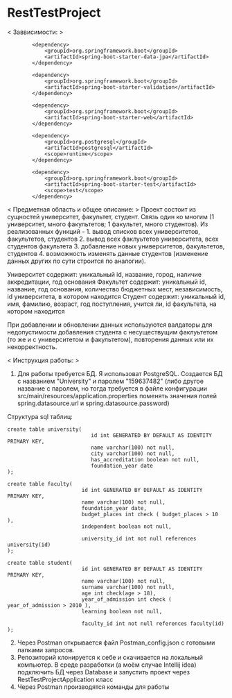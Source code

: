 # RestTestProject
< Заввисимости: >
```
		<dependency>
			<groupId>org.springframework.boot</groupId>
			<artifactId>spring-boot-starter-data-jpa</artifactId>
		</dependency>
    
		<dependency>
			<groupId>org.springframework.boot</groupId>
			<artifactId>spring-boot-starter-validation</artifactId>
		</dependency>
    
		<dependency>
			<groupId>org.springframework.boot</groupId>
			<artifactId>spring-boot-starter-web</artifactId>
		</dependency>

		<dependency>
			<groupId>org.postgresql</groupId>
			<artifactId>postgresql</artifactId>
			<scope>runtime</scope>
		</dependency>
    
		<dependency>
			<groupId>org.springframework.boot</groupId>
			<artifactId>spring-boot-starter-test</artifactId>
			<scope>test</scope>
		</dependency>
```
< Предметная область и общее описание: >
Проект состоит из сущностей университет, факультет, студент. Связь один ко многим (1 университет, много факультетов; 1 факультет, много студентов). Из реализованных функций - 1. вывод списков всех университетов, факультетов, студентов 2. вывод всех факлуьтетов университета, всех студентов факультета 3. добавление новых университетов, факультетов, студентов 4. возможность изменять данные студентов (изменение данных других по сути строится по аналогии). 

Университет содержит:
уникальный id, название, город, наличие аккредитации, год основания
Факультет содержит:
уникальный id, название, год основания, количество бюджетных мест, независимость, id университета, в котором находится
Студент содержит:
уникальный id, имя, фамилию, возраст, год поступления, учится ли, id факультета, на котором находится

При добавлении и обновлении данных используются валдаторы для недопустимости добавления студента с несуществущим факлуьтетом (то же и с университетом и факультетом), повторения данных или их некорректность.

< Инструкция работы: >
1. Для работы требуется БД. Я использоват PostgreSQL. Создается БД с названием "University" и паролем "159637482" (либо другое название с паролем, но тогда требуется в файле конфигурации src/main/resources/application.properties поменять значения полей spring.datasource.url и spring.datasource.password) 

Структура sql таблиц:
```
create table university(
                           id int GENERATED BY DEFAULT AS IDENTITY PRIMARY KEY,
                           name varchar(100) not null,
                           city varchar(100) not null,
                           has_accreditation boolean not null,
                           foundation_year date
);

create table faculty(
                        id int GENERATED BY DEFAULT AS IDENTITY PRIMARY KEY,
                        name varchar(100) not null,
                        foundation_year date,
                        budget_places int check ( budget_places > 10 ),
                        independent boolean not null,

                        university_id int not null references university(id)
);

create table student(
                        id int GENERATED BY DEFAULT AS IDENTITY PRIMARY KEY,
                        name varchar(100) not null,
                        surname varchar(100) not null,
                        age int check(age > 18),
                        year_of_admission int check ( year_of_admission > 2010 ),
                        learning boolean not null,

                        faculty_id int not null references faculty(id)
);
```

2. Через Postman открывается файл Postman_config.json с готовыми папками запросов.
3. Репозиторий клонируется к себе и скачивается на локальный компьютер. В среде разработки (а моём случае Intellij idea) подключить БД через Database и запустить проект через RestTestProjectApplication класс
4. Через Postman производятся команды для работы
